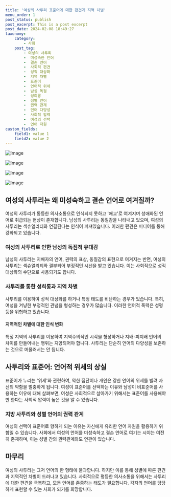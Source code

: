 ```yaml
---
title: '여성의 사투리 표준어에 대한 편견과 지역 차별'
menu_order: 1
post_status: publish
post_excerpt: This is a post excerpt
post_date: 2024-02-08 18:49:27
taxonomy:
    category:
        - 사회
    post_tag:
        - 여성의 사투리
        -  미성숙한 언어
        -  결손 언어
        -  사회적 편견
        -  성적 대상화
        -  지역 차별
        -  표준어
        -  언어적 위세
        -  남성 독점
        -  성희롱
        -  성별 언어
        -  권력 관계
        -  언어 다양성
        -  사회적 압력
        -  여성의 선택
        -  언어 자원
custom_fields:
    field1: value 1
    field2: value 2
---
```


![Image](https://imgnews.pstatic.net/image/036/2024/02/07/0000049397_001_20240208143901085.jpg?type=w647)

![Image](https://imgnews.pstatic.net/image/036/2024/02/07/0000049397_002_20240208143901116.jpg?type=w647)

![Image](https://imgnews.pstatic.net/image/036/2024/02/07/0000049397_003_20240208143901149.jpg?type=w647)

![Image](https://imgnews.pstatic.net/image/036/2024/02/07/0000049397_004_20240208143901181.jpg?type=w647)

## 여성의 사투리는 왜 미성숙하고 결손 언어로 여겨질까?
여성의 사투리가 동등한 의사소통으로 인식되지 못하고 '애교'로 여겨지며 성애화된 언어로 취급되는 현상이 존재합니다. 남성의 사투리는 동질감을 나타내고 있으며, 여성의 사투리는 섹슈얼리티와 연결된다는 인식이 퍼져있습니다. 이러한 편견은 미디어를 통해 강화되고 있습니다.
### 여성의 사투리로 인한 남성의 독점적 유대감
남성의 사투리는 지배자의 언어, 권력의 표상, 동질감의 표현으로 여겨지는 반면, 여성의 사투리는 섹슈얼리티와 결부되어 부정적인 시선을 받고 있습니다. 이는 사회적으로 성적 대상화의 수단으로 사용되기도 합니다.
### 사투리를 통한 성희롱과 지역 차별
사투리를 이용하여 성적 대상화를 하거나 특정 태도를 비난하는 경우가 있습니다. 특히, 여성을 겨냥한 부정적인 관념을 형성하는 경우가 많습니다. 이러한 언어적 폭력은 성평등을 위협하고 있습니다.
#### 지역적인 차별에 대한 인식 변화
특정 지역의 사투리를 이용하여 지역주의적인 시각을 형성하거나 지배-피지배 언어의 차이를 만들어내는 행위는 지양되어야 합니다. 사투리는 단순히 언어의 다양성을 보존하는 것으로 머물러서는 안 됩니다.
## 사투리와 표준어: 언어적 위세의 상실
표준어가 누리는 '위세'와 관련하여, 약한 집단이나 개인은 강한 언어의 위세를 빌려 자신의 약함을 벌충하게 됩니다. 여성이 표준어를 선택하는 이유와 남성이 비표준어를 사용하는 이유에 대해 살펴보면, 여성은 사회적으로 살아가기 위해서는 표준어를 사용해야만 한다는 사회적 압력이 높은 것을 알 수 있습니다.
### 지방 사투리와 성별 언어의 권력 관계
여성의 선택이 표준어로 향하게 되는 이유는 자신에게 유리한 언어 자원을 활용하기 위함일 수 있습니다. 사회에서 여성의 언어를 미성숙하고 결손 언어로 여기는 시야는 여전히 존재하며, 이는 성별 간의 권력관계와도 연관이 있습니다.
## 마무리
여성의 사투리는 그저 언어의 한 형태에 불과합니다. 하지만 이를 통해 성별에 따른 편견과 지역적인 차별이 드러나고 있습니다. 사회적으로 평등한 의사소통을 위해서는 사투리에 대한 편견을 극복하고, 모든 언어를 존중하는 태도가 필요합니다. 각자의 언어를 당당하게 표현할 수 있는 사회가 되기를 희망합니다.
